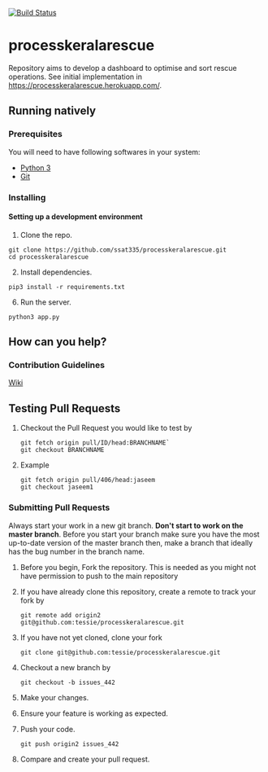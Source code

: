[![Build Status](https://travis-ci.org/ssat335/processkeralarescue.svg?branch=master)](https://travis-ci.org/ssat335/processkeralarescue)

# processkeralarescue
Repository aims to develop a dashboard to optimise and sort rescue operations. See initial implementation in
https://processkeralarescue.herokuapp.com/.

## Running natively
### Prerequisites

You will need to have following softwares in your system:

- [Python 3](https://www.python.org/downloads/)
- [Git](https://git-scm.com/downloads)

### Installing

#### Setting up a development environment
1. Clone the repo.
```
git clone https://github.com/ssat335/processkeralarescue.git
cd processkeralarescue
```

2. Install dependencies.

```
pip3 install -r requirements.txt
```

6. Run the server.

```
python3 app.py
```

## How can you help?

### Contribution Guidelines
[Wiki](https://github.com/IEEEKeralaSection/rescuekerala/wiki/Contribution-Guidelines)

## Testing Pull Requests

1. Checkout the Pull Request you would like to test by
      ```
      git fetch origin pull/ID/head:BRANCHNAME`
      git checkout BRANCHNAME
     ```    
2. Example
    ```
    git fetch origin pull/406/head:jaseem  
    git checkout jaseem1
    ```
### Submitting Pull Requests

Always start your work in a new git branch. **Don't start to work on the
master branch**. Before you start your branch make sure you have the most
up-to-date version of the master branch then, make a branch that ideally
has the bug number in the branch name.

1. Before you begin, Fork the repository. This is needed as you might not have permission to push to the main repository

2. If you have already clone this repository, create a remote to track your fork by
     ```
     git remote add origin2 git@github.com:tessie/processkeralarescue.git
     ```
3. If you have not yet cloned, clone your fork
    ```
    git clone git@github.com:tessie/processkeralarescue.git
    ```
4. Checkout a new branch by
     ```
     git checkout -b issues_442
     ```
4. Make your changes.

5. Ensure your feature is working as expected.

6. Push your code.
      ```
      git push origin2 issues_442
      ```
7. Compare and create your pull request.   
